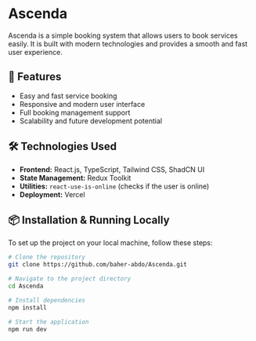 # Ascenda

Ascenda is a simple booking system that allows users to book services easily. It is built with modern technologies and provides a smooth and fast user experience.

## 🚀 Features
- Easy and fast service booking
- Responsive and modern user interface
- Full booking management support
- Scalability and future development potential

## 🛠️ Technologies Used
- **Frontend:** React.js, TypeScript, Tailwind CSS, ShadCN UI
- **State Management:** Redux Toolkit
- **Utilities:** `react-use-is-online` (checks if the user is online)
- **Deployment:** Vercel

## 📦 Installation & Running Locally
To set up the project on your local machine, follow these steps:

```bash
# Clone the repository
git clone https://github.com/baher-abdo/Ascenda.git

# Navigate to the project directory
cd Ascenda

# Install dependencies
npm install

# Start the application
npm run dev
